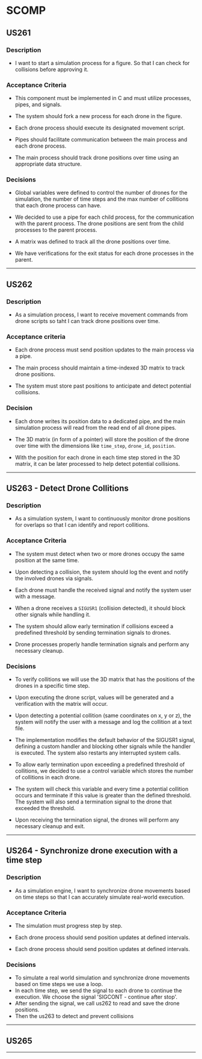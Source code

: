 # SCOMP

## US261

### Description

- I want to start a simulation process for a figure. So that I can check for collisions before approving it.

### Acceptance Criteria

- This component must be implemented in C and must utilize processes, pipes, and signals.

- The system should fork a new process for each drone in the figure.

- Each drone process should execute its designated movement script.

- Pipes should facilitate communication between the main process and each drone process.

- The main process should track drone positions over time using an appropriate data structure.

### Decisions

- Global variables were defined to control the number of drones for the simulation, the number of time steps and the max
  number of collitions that each drone process can have.

- We decided to use a pipe for each child process, for the communication with the parent process. The drone positions 
  are sent from the child processes to the parent process.

- A matrix was defined to track all the drone positions over time.

- We have verifications for the exit status for each drone processes in the parent.

---

## US262

### Description

  - As a simulation process, I want to receive movement commands from drone scripts so taht I can track drone positions over time.

### Acceptance criteria

  - Each drone process must send position updates to the main process via a pipe.

  - The main process should maintain a time-indexed 3D matrix to track drone positions.

  - The system must store past positions to anticipate and detect potential collisions.

### Decision

  - Each drone writes its position data to a dedicated pipe, and the main simulation process will read from the read end of all drone pipes.
  
  - The 3D matrix (in form of a pointer) will store the position of the drone over time with the dimensions like `time_step`, `drone_id`, `position`.

  - With the position for each drone in each time step stored in the 3D matrix, it can be later processed to help detect potential collisions.
  
---

## US263 - Detect Drone Collitions

### Description

- As a simulation system, I want to continuously monitor drone positions for overlaps so that I can identify and report 
  collitions.

### Acceptance Criteria

- The system must detect when two or more drones occupy the same position at the same time.

- Upon detecting a collision, the system should log the event and notify the involved drones via signals.

- Each drone must handle the received signal and notify the system user with a message.

- When a drone receives a `SIGUSR1` (collision detected), it should block other signals while handling it.

- The system should allow early termination if collisions exceed a predefined threshold by sending termination 
   signals to drones.

- Drone processes properly handle termination signals and perform any necessary cleanup.

### Decisions

- To verify collitions we will use the 3D matrix that has the positions of the drones in a specific time step.

- Upon executing the drone script, values will be generated and a verification with the matrix will occur. 

- Upon detecting a potential collition (same coordinates on x, y or z), the system will notify the user with a message 
  and log the collition at a text file.

- The implementation modifies the default behavior of the SIGUSR1 signal, defining a custom handler and blocking other 
  signals while the handler is executed. The system also restarts any interrupted system calls.

- To allow early termination upon exceeding a predefined threshold of collitions, we decided to use a control variable 
   which stores the number of collitions in each drone.

- The system will check this variable and every time a potential collition occurs and terminate if this 
   value is greater than the defined threshold. The system will also send a termination signal to the drone that exceeded
    the threshold.

- Upon receiving the termination signal, the drones will perform any necessary cleanup and exit. 

---
## US264 - Synchronize drone execution with a time step

### Description

- As a simulation engine, I want to synchronize drone movements based on 
time steps so that I can accurately simulate real-world execution.


### Acceptance Criteria

- The simulation must progress step by step.

- Each drone process should send position updates at defined
  intervals.

- Each drone process should send position updates at defined
  intervals.

### Decisions

- To simulate a real world simulation and synchronize drone movements based on time steps we use a loop.
- In each time step, we send the signal to each drone to continue the execution. We choose the signal 'SIGCONT - continue after stop'.
- After sending the signal, we call us262 to read and save the drone positions.
- Then the us263 to detect and prevent collisions
---

## US265

---